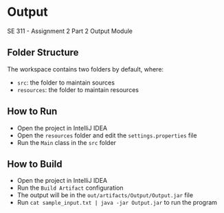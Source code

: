 # Output

SE 311 - Assignment 2 Part 2 Output Module

## Folder Structure

The workspace contains two folders by default, where:

- `src`: the folder to maintain sources
- `resources`: the folder to maintain resources

## How to Run

- Open the project in IntelliJ IDEA
- Open the `resources` folder and edit the `settings.properties` file
- Run the `Main` class in the `src` folder

## How to Build

- Open the project in IntelliJ IDEA
- Run the `Build Artifact` configuration
- The output will be in the `out/artifacts/Output/Output.jar` file
- Run `cat sample_input.txt | java -jar Output.jar` to run the program
